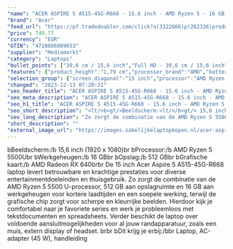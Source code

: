 ```yaml
---
"name": "ACER ASPIRE 5 A515-45G-R668 - 15.6 inch - AMD Ryzen 5 - 16 GB - 512 GB - Radeon RX 640"
"brand": "Acer"
"feed_url": "https://pf.tradedoubler.com/click?a(3322666)p(262336)product(50617-1742890)ttid(3)url(https%3A%2F%2Fwww.mediamarkt.nl%2Fnl%2Fproduct%2F_acer-aspire-5-a515-45g-r668-1742890.html%3Futm_source%3Dtradedoubler%26utm_medium%3Daff-comparison%26utm_term%3D1742890)"
"price": 749.77
"currency": "EUR"
"GTIN": "4710886989653"
"supplier": "Mediamarkt"
"category": "Laptops"
"bullet_points": ["39,6 cm / 15,6 inch","Full HD - 39,6 cm / 15,6 inch","SSD , 512 GB , M.2 via NVMe","2x USB 3.2 (Gen 2, Type-A), 1x netwerkaansluiting (RJ-45), 1x USB 3.2 (Gen 2, Type-C) met DisplayPort, 1x USB 2.0, 1x HDMI 2.0, 1x hoofdtelefoon-/microfooncombo","Lithium-ion","36.34 cm x 1.79 cm x 25.05 cm /"]
"features": {"product_height":"1,79 cm","processor_brand":"AMD","battery_type":"Lithium-ion","dedicated_graphics_memory":"2 GB","processor":"AMD Ryzen 5 5500U","previous_price":"849.00","depth":"25,05 cm","brightness":"250 cd/m²","hard_disk_1":"SSD , 512 GB , M.2 via NVMe","additional_update_information":"Voor zover op de afbeeldingen apps worden getoond, geldt dat MediaMarkt niet kan garanderen dat de apps tijdens de volledige levensduur van het product goed zullen blijven functioneren. Dit hangt af van het beleid van de fabrikant.","bluetooth":"Ja","processor_clock_rate":"2.1 GHz","weight":"1,76 kg","ram_configuration":"2x 8 GB","short_description":"15.6 inch Full HD • AMD Ryzen 5 5500U • 16 GB • 512 GB SSD (M.2) • AMD Radeon RX 640 (2 GB)","manufacturer_guarantee":"2 jaar","card_reader":"Nee","panel_type":"IPS (In-Plane Switching)","touchscreen":"Nee","dimensions_weight":"36.34 cm x 1.79 cm x 25.05 cm /","manufacturer_supported_software_updates":"Onbekend","number_of_processor_cores":"6","processor_model":"Ryzen™ 5","image_quality":"Full HD","product_manufacturer":"ACER","integrated_mike":"Ja","speakers":"Ja","product_depth":"25,05 cm","convertibility":"Vast scherm","warranty_note":"2 Jaar Pick up & Return / Drop off Collection points","screen_diagonal_inches":"15.6 inch","model_year":"2022","shipping_costs":"0.00","screen_type":"Mat scherm","scope_of_delivery":"Laptop, AC-adapter (45 W), handleiding","memory_size":"16 GB","height":"1,79 cm","battery_life":"10 u","wlan_standards":"WiFi 6 (802.11AX)","delivery_time":"1","color":"Zilver","bluetooth_version":"5.0","image_ratio":"16:9","screen_diagonal_cm":"39,6 cm","screen_diagonal_cm_inch":"39,6 cm / 15,6 inch","product_introduction_date":"2022-02-12","connections":"2x USB 3.2 (Gen 2, Type-A), 1x netwerkaansluiting (RJ-45), 1x USB 3.2 (Gen 2, Type-C) met DisplayPort, 1x USB 2.0, 1x HDMI 2.0, 1x hoofdtelefoon-/microfooncombo","product_type":"Laptop","capacity_of_1_hard_disk":"512 GB","type_of_1_hard_disk":"SSD","manufacturer_part_number":"NX.A8CEH.005","front_camera":"Ja","product_width":"36,34 cm","resolution":"1920 x 1080","integrated_webcam":"Ja","update_policy":"Onbekend","total_storage_space_in_gb":"512 GB","wlan":"Ja","processor_speed_with_turbo":"4.0 GHz","ram_type":"DDR4","old_price":"849.00","special_features":"Nee","total_storage_space":"512 GB"}
"selection_group": {"screen_diagonal":"15 inch","processor":"AMD Ryzen 5","changed_price_past_3_days":false,"product_family":"Aspire"}
"changed": "2023-12-13 07:20:21"
"seo_header_title": "ACER ASPIRE 5 A515-45G-R668 - 15.6 inch - AMD Ryzen 5 - 16 GB - 512 GB - Radeon RX 640"
"seo_meta_description": "ACER ASPIRE 5 A515-45G-R668 - 15.6 inch - AMD Ryzen 5 - 16 GB - 512 GB - Radeon RX 640"
"seo_h1_title": "ACER ASPIRE 5 A515-45G-R668 - 15.6 inch - AMD Ryzen 5 - 16 GB - 512 GB - Radeon RX 640"
"seo_short_description": "<lt/>b<gt/>Beeldscherm:<lt/>/b<gt/> 15,6 inch (1920 x 1080)<lt/>br<gt/> <lt/>b<gt/>Processor:<lt/>/b<gt/> AMD Ryzen 5 5500U<lt/>br<gt/> <lt/>b<gt/>Werkgeheugen:<lt/>/b<gt/> 16 GB<lt/>br<gt/> <lt/>b<gt/>Opslag:<lt/>/b<gt/> 512 GB<lt/>br<gt/> <lt/>b<gt/>Grafische kaart:<lt/>/b<gt/> AMD Radeon RX 640<lt/>br<gt/><lt/>br<gt/> De 15 inch Acer Aspire 5 A515-45G-R668 laptop levert betrouwbare en krachtige prestaties voor diverse entertainmentdoeleinden en thuisgebruik."
"seo_long_description": "Zo zorgt de combinatie van de AMD Ryzen 5 5500 U-processor, 512 GB aan opslagruimte en 16 GB aan werkgeheugen voor kortere laadtijden en een soepele werking, terwijl de grafische chip zorgt voor scherpe en kleurrijke beelden. Hierdoor kijk je comfortabel naar je favoriete series en werk je probleemloos met tekstdocumenten en spreadsheets. Verder beschikt de laptop over voldoende aansluitmogelijkheden voor al jouw randapparatuur, zoals een muis, extern display of headset. <lt/>br<gt/><lt/>br<gt/> <lt/>b<gt/>Dit krijg je erbij:<lt/>/b<gt/><lt/>br<gt/> Laptop, AC-adapter (45 W), handleiding"
"short_description": ""
"external_image_url": "https://images.zakelijkelaptopkopen.nl/acer-aspire-5-a515-45g-r668-1742890.webp"
---
```


<lt/>b<gt/>Beeldscherm:<lt/>/b<gt/> 15,6 inch (1920 x 1080)<lt/>br<gt/> <lt/>b<gt/>Processor:<lt/>/b<gt/> AMD Ryzen 5 5500U<lt/>br<gt/> <lt/>b<gt/>Werkgeheugen:<lt/>/b<gt/> 16 GB<lt/>br<gt/> <lt/>b<gt/>Opslag:<lt/>/b<gt/> 512 GB<lt/>br<gt/> <lt/>b<gt/>Grafische kaart:<lt/>/b<gt/> AMD Radeon RX 640<lt/>br<gt/><lt/>br<gt/> De 15 inch Acer Aspire 5 A515-45G-R668 laptop levert betrouwbare en krachtige prestaties voor diverse entertainmentdoeleinden en thuisgebruik. Zo zorgt de combinatie van de AMD Ryzen 5 5500 U-processor, 512 GB aan opslagruimte en 16 GB aan werkgeheugen voor kortere laadtijden en een soepele werking, terwijl de grafische chip zorgt voor scherpe en kleurrijke beelden. Hierdoor kijk je comfortabel naar je favoriete series en werk je probleemloos met tekstdocumenten en spreadsheets. Verder beschikt de laptop over voldoende aansluitmogelijkheden voor al jouw randapparatuur, zoals een muis, extern display of headset. <lt/>br<gt/><lt/>br<gt/> <lt/>b<gt/>Dit krijg je erbij:<lt/>/b<gt/><lt/>br<gt/> Laptop, AC-adapter (45 W), handleiding